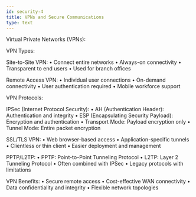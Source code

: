 ```yaml
---
id: security-4
title: VPNs and Secure Communications
type: text
---
```



Virtual Private Networks (VPNs):

VPN Types:

Site-to-Site VPN:
• Connect entire networks
• Always-on connectivity
• Transparent to end users
• Used for branch offices

Remote Access VPN:
• Individual user connections
• On-demand connectivity
• User authentication required
• Mobile workforce support

VPN Protocols:

IPSec (Internet Protocol Security):
• AH (Authentication Header): Authentication and integrity
• ESP (Encapsulating Security Payload): Encryption and authentication
• Transport Mode: Payload encryption only
• Tunnel Mode: Entire packet encryption

SSL/TLS VPN:
• Web browser-based access
• Application-specific tunnels
• Clientless or thin client
• Easier deployment and management

PPTP/L2TP:
• PPTP: Point-to-Point Tunneling Protocol
• L2TP: Layer 2 Tunneling Protocol
• Often combined with IPSec
• Legacy protocols with limitations

VPN Benefits:
• Secure remote access
• Cost-effective WAN connectivity
• Data confidentiality and integrity
• Flexible network topologies